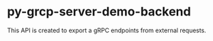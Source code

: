 # py-grcp-server-demo-backend
This API is created to export a gRPC endpoints from external requests.
